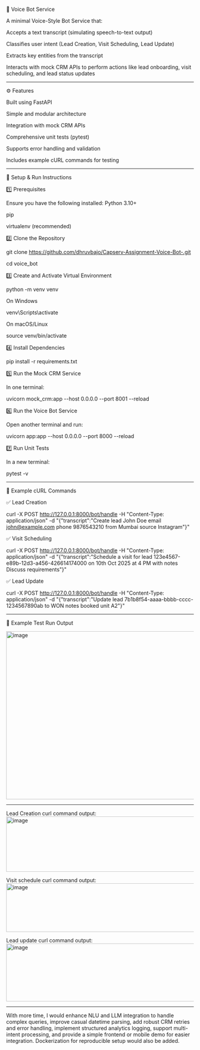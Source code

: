 🧠 Voice Bot Service

A minimal Voice-Style Bot Service that:

Accepts a text transcript (simulating speech-to-text output)

Classifies user intent (Lead Creation, Visit Scheduling, Lead Update)

Extracts key entities from the transcript

Interacts with mock CRM APIs to perform actions like lead onboarding, visit scheduling, and lead status updates

--------------------------------------------------------------------------------------------------------------------

⚙️ Features

Built using FastAPI

Simple and modular architecture

Integration with mock CRM APIs

Comprehensive unit tests (pytest)

Supports error handling and validation

Includes example cURL commands for testing

-------------------------------------------------------------------------------------------------------------------------

🚀 Setup & Run Instructions

1️⃣ Prerequisites

Ensure you have the following installed:
Python 3.10+

pip

virtualenv (recommended)

2️⃣ Clone the Repository

git clone https://github.com/dhruvbajo/Capserv-Assignment-Voice-Bot-.git

cd voice_bot

3️⃣ Create and Activate Virtual Environment

python -m venv venv

On Windows

venv\Scripts\activate

On macOS/Linux

source venv/bin/activate

4️⃣ Install Dependencies

pip install -r requirements.txt

5️⃣ Run the Mock CRM Service

In one terminal:

uvicorn mock_crm:app --host 0.0.0.0 --port 8001 --reload

6️⃣ Run the Voice Bot Service

Open another terminal and run:

uvicorn app:app --host 0.0.0.0 --port 8000 --reload

7️⃣ Run Unit Tests

In a new terminal:

pytest -v

--------------------------------------------------------------------------------------------------------------------
📡 Example cURL Commands

✅ Lead Creation

curl -X POST http://127.0.0.1:8000/bot/handle -H "Content-Type: application/json" -d "{\"transcript\":\"Create lead John Doe email john@example.com phone 9876543210 from Mumbai source Instagram\"}"

✅ Visit Scheduling

curl -X POST http://127.0.0.1:8000/bot/handle -H "Content-Type: application/json" -d "{\"transcript\":\"Schedule a visit for lead 123e4567-e89b-12d3-a456-426614174000 on 10th Oct 2025 at 4 PM with notes Discuss requirements\"}"

✅ Lead Update

curl -X POST http://127.0.0.1:8000/bot/handle -H "Content-Type: application/json" -d "{\"transcript\":\"Update lead 7b1b8f54-aaaa-bbbb-cccc-1234567890ab to WON notes booked unit A2\"}"

------------------------------------------------------------------------------------------------------------------------

🧪 Example Test Run Output

<img width="1193" height="450" alt="image" src="https://github.com/user-attachments/assets/ab9d70dc-13e7-45ac-b9ab-4d9400c841f7" />


-------------------------------------------------------------------------------------------------------------------------

Lead Creation curl command output:
<img width="1192" height="148" alt="image" src="https://github.com/user-attachments/assets/7e364e81-bb81-44d5-984e-30f15011d91c" />

Visit schedule curl command output:
<img width="1203" height="130" alt="image" src="https://github.com/user-attachments/assets/19c112aa-6159-45c4-9a2a-49287d47253d" />

Lead update curl command output:
<img width="1202" height="155" alt="image" src="https://github.com/user-attachments/assets/becd555d-ea01-4fd9-913a-930a77ff067d" />



------------------------------------------------------------------------------------------------------------------------

With more time, I would enhance NLU and LLM integration to handle complex queries, improve casual datetime parsing, add robust CRM retries and error handling, implement structured analytics logging, support multi-intent processing, and provide a simple frontend or mobile demo for easier integration. Dockerization for reproducible setup would also be added.
